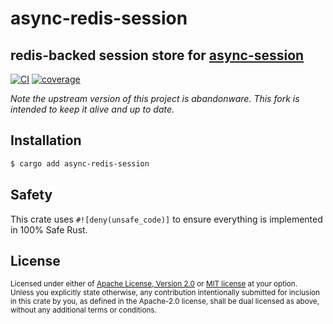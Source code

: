 # async-redis-session
## redis-backed session store for [async-session](https://github.com/http-rs/async-session)

[![CI][ci-badge]][ci] [![coverage](https://codecov.io/gh/valorem-labs-inc/async-redis-session/branch/main/graph/badge.svg?token=8W5MEJQSW6)](https://codecov.io/gh/valorem-labs-inc/async-redis-session)

[ci]: https://github.com/valorem-labs-inc/async-redis-session/actions?query=workflow%3ACI
[ci-badge]: https://github.com/valorem-labs-inc/async-redis-session/workflows/CI/badge.svg

*Note the upstream version of this project is abandonware. This fork is intended to keep it alive and up to date.*

## Installation
```sh
$ cargo add async-redis-session
```

## Safety
This crate uses ``#![deny(unsafe_code)]`` to ensure everything is implemented in
100% Safe Rust.

## License

<sup>
Licensed under either of <a href="LICENSE-APACHE">Apache License, Version
2.0</a> or <a href="LICENSE-MIT">MIT license</a> at your option.
</sup>

<br/>

<sub>
Unless you explicitly state otherwise, any contribution intentionally submitted
for inclusion in this crate by you, as defined in the Apache-2.0 license, shall
be dual licensed as above, without any additional terms or conditions.
</sub>
